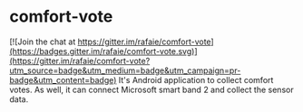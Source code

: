 # comfort-vote

[![Join the chat at https://gitter.im/rafaie/comfort-vote](https://badges.gitter.im/rafaie/comfort-vote.svg)](https://gitter.im/rafaie/comfort-vote?utm_source=badge&utm_medium=badge&utm_campaign=pr-badge&utm_content=badge)
It's Android application to collect comfort votes. As well, it can connect Microsoft smart band 2 and collect the sensor data.
